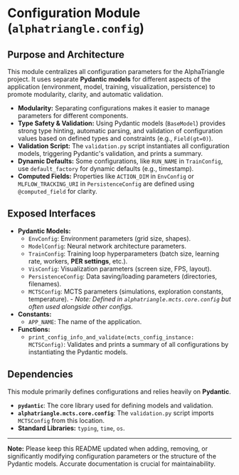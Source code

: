 # Configuration Module (`alphatriangle.config`)

## Purpose and Architecture

This module centralizes all configuration parameters for the AlphaTriangle project. It uses separate **Pydantic models** for different aspects of the application (environment, model, training, visualization, persistence) to promote modularity, clarity, and automatic validation.

-   **Modularity:** Separating configurations makes it easier to manage parameters for different components.
-   **Type Safety & Validation:** Using Pydantic models (`BaseModel`) provides strong type hinting, automatic parsing, and validation of configuration values based on defined types and constraints (e.g., `Field(gt=0)`).
-   **Validation Script:** The `validation.py` script instantiates all configuration models, triggering Pydantic's validation, and prints a summary.
-   **Dynamic Defaults:** Some configurations, like `RUN_NAME` in `TrainConfig`, use `default_factory` for dynamic defaults (e.g., timestamp).
-   **Computed Fields:** Properties like `ACTION_DIM` in `EnvConfig` or `MLFLOW_TRACKING_URI` in `PersistenceConfig` are defined using `@computed_field` for clarity.

## Exposed Interfaces

-   **Pydantic Models:**
    -   `EnvConfig`: Environment parameters (grid size, shapes).
    -   `ModelConfig`: Neural network architecture parameters.
    -   `TrainConfig`: Training loop hyperparameters (batch size, learning rate, workers, **PER settings**, etc.).
    -   `VisConfig`: Visualization parameters (screen size, FPS, layout).
    -   `PersistenceConfig`: Data saving/loading parameters (directories, filenames).
    -   `MCTSConfig`: MCTS parameters (simulations, exploration constants, temperature). - *Note: Defined in `alphatriangle.mcts.core.config` but often used alongside other configs.*
-   **Constants:**
    -   `APP_NAME`: The name of the application.
-   **Functions:**
    -   `print_config_info_and_validate(mcts_config_instance: MCTSConfig)`: Validates and prints a summary of all configurations by instantiating the Pydantic models.

## Dependencies

This module primarily defines configurations and relies heavily on **Pydantic**.

-   **`pydantic`**: The core library used for defining models and validation.
-   **`alphatriangle.mcts.core.config`**: The `validation.py` script imports `MCTSConfig` from this location.
-   **Standard Libraries:** `typing`, `time`, `os`.

---

**Note:** Please keep this README updated when adding, removing, or significantly modifying configuration parameters or the structure of the Pydantic models. Accurate documentation is crucial for maintainability.

